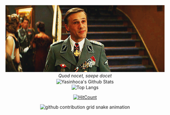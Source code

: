 <div align="center"> 
<img src="https://github.com/yasinhoca/yasinhoca/blob/main/2210.gif?raw=true" > 
 <br><i>Quod nocet, saepe docet</i>
  <br>
 <img align="center" src="https://github-readme-stats.vercel.app/api?username=yasinhoca&include_all_commits=true&count_private=true&show_icons=true&line_height=20&title_color=7A7ADB&icon_color=00CC00&text_color=00D300&bg_color=0,000000,130F40" alt="Yasinhoca's Github Stats">
  <br>
 <img align="center" src="https://github-readme-stats.vercel.app/api/top-langs/?username=yasinhoca&langs_count=10&theme=radical" alt="Top Langs" />
 <br>
 
 [![HitCount](https://hits.dwyl.com/yasinhoca/yasinhoca.svg?style=flat-square&show=unique)](http://hits.dwyl.com/yasinhoca/yasinhoca)
 
 ![github contribution grid snake animation](https://raw.githubusercontent.com/yasinhoca/yasinhoca/output/github-contribution-grid-snake.svg#gh-light-mode-only)
 
</div>



